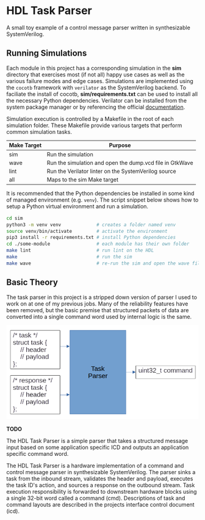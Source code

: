 # HDL Task Parser

A small toy example of a control message parser written in synthesizable 
SystemVerilog.

## Running Simulations 

Each module in this project has a corresponding simulation in the __sim__
directory that exercises most (if not all) happy use cases as well as the 
various failure modes and edge cases. Simulations are implemented using the 
`cocotb` framework with `verilator` as the SystemVerilog backend. To faciliate
the install of cocotb, __sim/requirements.txt__ can be used to install all the 
necessary Python dependencies. Verilator can be installed from the system 
package manager or by referencing the official
[documentation](https://verilator.org/guide/latest/install.html). 

Simulation execution is controlled by a Makefile in the root of each simulation 
folder. These Makefile provide various targets that perform common simulation
tasks.

| Make Target | Purpose                                                  |
| ----------- | -------------------------------------------------------- |
| sim         | Run the simulation                                       |
| wave        | Run the simulation and open the dump.vcd file in GtkWave |
| lint        | Run the Verilator linter on the SystemVerilog source     |
| all         | Maps to the sim Make target                              |

It is recommended that the Python dependencies be installed in some kind of 
managed environment (e.g. `venv`). The script snippet below shows how to setup
a Python virtual environment and run a simulation.

```bash
cd sim 
python3 -m venv venv             # creates a folder named venv 
source venv/bin/activate         # activate the environment
pip3 install -r requirements.txt # install Python dependencies    
cd ./some-module                 # each module has their own folder
make lint                        # run lint on the HDL 
make                             # run the sim 
make wave                        # re-run the sim and open the wave file
```

## Basic Theory

The task parser in this project is a stripped down version of parser I used to 
work on at one of my previous jobs. Many of the reliability features have been 
removed, but the basic premise that structured packets of data are converted 
into a single command word used by internal logic is the same.

![basic-task-flow](./icd/img/basic-task-flow.png)

__TODO__

The HDL Task Parser is a simple parser that takes a structured message input 
based on some application specific ICD and outputs an application specific 
command word. 

The HDL Task Parser is a hardware implementation of a command and control
message parser in synthesizable SystemVerilog. The parser sinks a task from the
inbound stream, validates the header and payload, executes the task ID's
action, and sources a response on the outbound stream. Task execution
responsibility is forwarded to downstream hardware blocks using a single 32-bit
word called a command (cmd). Descriptions of task and command layouts are
described in the projects interface control document (icd).

